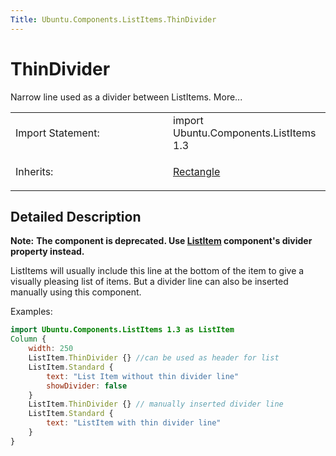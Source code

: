 ```yaml
---
Title: Ubuntu.Components.ListItems.ThinDivider
---
```

        
ThinDivider
===========

<span class="subtitle"></span>
Narrow line used as a divider between ListItems. More...

<table>
<colgroup>
<col width="50%" />
<col width="50%" />
</colgroup>
<tbody>
<tr class="odd">
<td>Import Statement:</td>
<td>import Ubuntu.Components.ListItems 1.3</td>
</tr>
<tr class="even">
<td>Inherits:</td>
<td><p><a href="../sdk-14.10/QtQuick.Rectangle.md">Rectangle</a></p></td>
</tr>
</tbody>
</table>

<span id="details"></span>
Detailed Description
--------------------

**Note:** **The component is deprecated. Use [ListItem](../Ubuntu.Components.ListItem.md) component's divider property instead.**

ListItems will usually include this line at the bottom of the item to give a visually pleasing list of items. But a divider line can also be inserted manually using this component.

Examples:

``` qml
import Ubuntu.Components.ListItems 1.3 as ListItem
Column {
    width: 250
    ListItem.ThinDivider {} //can be used as header for list
    ListItem.Standard {
        text: "List Item without thin divider line"
        showDivider: false
    }
    ListItem.ThinDivider {} // manually inserted divider line
    ListItem.Standard {
        text: "ListItem with thin divider line"
    }
}
```

